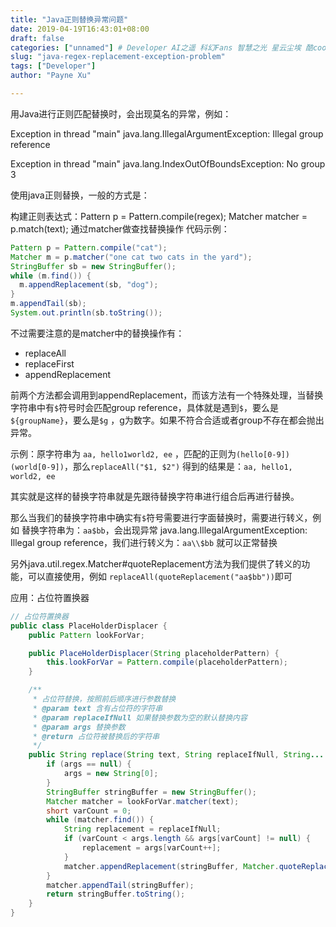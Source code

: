 ```yaml
---
title: "Java正则替换异常问题"
date: 2019-04-19T16:43:01+08:00
draft: false
categories: ["unnamed"] # Developer AI之遥 科幻Fans 智慧之光 星云尘埃 酷cool玩
slug: "java-regex-replacement-exception-problem"
tags: ["Developer"]
author: "Payne Xu"

---
```


用Java进行正则匹配替换时，会出现莫名的异常，例如：

Exception in thread "main" java.lang.IllegalArgumentException: Illegal group reference

Exception in thread "main" java.lang.IndexOutOfBoundsException: No group 3

使用java正则替换，一般的方式是：

构建正则表达式：Pattern p = Pattern.compile(regex);
Matcher matcher = p.match(text);
通过matcher做查找替换操作
代码示例：

```java
Pattern p = Pattern.compile("cat");
Matcher m = p.matcher("one cat two cats in the yard");
StringBuffer sb = new StringBuffer();
while (m.find()) {
  m.appendReplacement(sb, "dog");
}
m.appendTail(sb);
System.out.println(sb.toString());
```

不过需要注意的是matcher中的替换操作有：

- replaceAll
- replaceFirst
- appendReplacement

前两个方法都会调用到appendReplacement，而该方法有一个特殊处理，当替换字符串中有`$`符号时会匹配group reference，具体就是遇到`$`，要么是`${groupName}`，要么是`$g` ，g为数字。如果不符合合适或者group不存在都会抛出异常。

示例：原字符串为 `aa, hello1world2, ee` ，匹配的正则为`(hello[0-9])(world[0-9])`，那么`replaceAll("$1, $2")` 得到的结果是：`aa, hello1, world2, ee`

其实就是这样的替换字符串就是先跟待替换字符串进行组合后再进行替换。


那么当我们的替换字符串中确实有`$`符号需要进行字面替换时，需要进行转义，例如  替换字符串为：`aa$bb`，会出现异常 java.lang.IllegalArgumentException: Illegal group reference，我们进行转义为：`aa\\$bb` 就可以正常替换

另外java.util.regex.Matcher#quoteReplacement方法为我们提供了转义的功能，可以直接使用，例如 `replaceAll(quoteReplacement("aa$bb"))`即可

应用：占位符置换器

```java
// 占位符置换器
public class PlaceHolderDisplacer {
    public Pattern lookForVar;

    public PlaceHolderDisplacer(String placeholderPattern) {
        this.lookForVar = Pattern.compile(placeholderPattern);
    }

    /**
     * 占位符替换，按照前后顺序进行参数替换
     * @param text 含有占位符的字符串
     * @param replaceIfNull 如果替换参数为空的默认替换内容
     * @param args 替换参数
     * @return 占位符被替换后的字符串
     */
    public String replace(String text, String replaceIfNull, String... args) {
        if (args == null) {
            args = new String[0];
        }
        StringBuffer stringBuffer = new StringBuffer();
        Matcher matcher = lookForVar.matcher(text);
        short varCount = 0;
        while (matcher.find()) {
            String replacement = replaceIfNull;
            if (varCount < args.length && args[varCount] != null) {
                replacement = args[varCount++];
            }
            matcher.appendReplacement(stringBuffer, Matcher.quoteReplacement(replacement));
        }
        matcher.appendTail(stringBuffer);
        return stringBuffer.toString();
    }
}
```